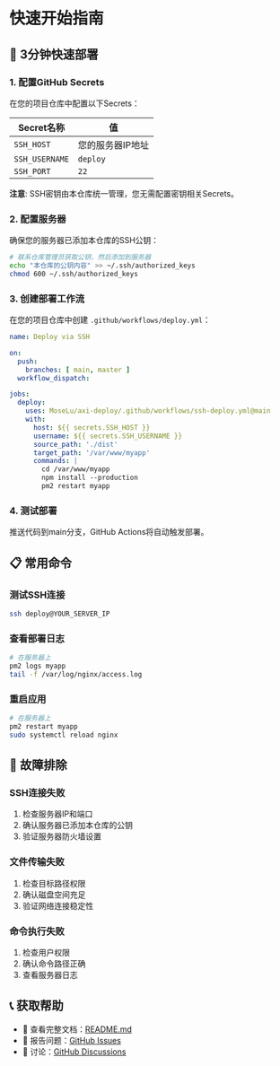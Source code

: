 # 快速开始指南

## 🚀 3分钟快速部署

### 1. 配置GitHub Secrets

在您的项目仓库中配置以下Secrets：

| Secret名称 | 值 |
|-----------|-----|
| `SSH_HOST` | 您的服务器IP地址 |
| `SSH_USERNAME` | `deploy` |
| `SSH_PORT` | `22` |

**注意**: SSH密钥由本仓库统一管理，您无需配置密钥相关Secrets。

### 2. 配置服务器

确保您的服务器已添加本仓库的SSH公钥：

```bash
# 联系仓库管理员获取公钥，然后添加到服务器
echo "本仓库的公钥内容" >> ~/.ssh/authorized_keys
chmod 600 ~/.ssh/authorized_keys
```

### 3. 创建部署工作流

在您的项目仓库中创建 `.github/workflows/deploy.yml`：

```yaml
name: Deploy via SSH

on:
  push:
    branches: [ main, master ]
  workflow_dispatch:

jobs:
  deploy:
    uses: MoseLu/axi-deploy/.github/workflows/ssh-deploy.yml@main
    with:
      host: ${{ secrets.SSH_HOST }}
      username: ${{ secrets.SSH_USERNAME }}
      source_path: './dist'
      target_path: '/var/www/myapp'
      commands: |
        cd /var/www/myapp
        npm install --production
        pm2 restart myapp
```

### 4. 测试部署

推送代码到main分支，GitHub Actions将自动触发部署。

## 📋 常用命令

### 测试SSH连接
```bash
ssh deploy@YOUR_SERVER_IP
```

### 查看部署日志
```bash
# 在服务器上
pm2 logs myapp
tail -f /var/log/nginx/access.log
```

### 重启应用
```bash
# 在服务器上
pm2 restart myapp
sudo systemctl reload nginx
```

## 🔧 故障排除

### SSH连接失败
1. 检查服务器IP和端口
2. 确认服务器已添加本仓库的公钥
3. 验证服务器防火墙设置

### 文件传输失败
1. 检查目标路径权限
2. 确认磁盘空间充足
3. 验证网络连接稳定性

### 命令执行失败
1. 检查用户权限
2. 确认命令路径正确
3. 查看服务器日志

## 📞 获取帮助

- 📖 查看完整文档：[README.md](README.md)
- 🐛 报告问题：[GitHub Issues](https://github.com/MoseLu/axi-deploy/issues)
- 💬 讨论：[GitHub Discussions](https://github.com/MoseLu/axi-deploy/discussions) 